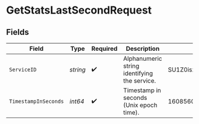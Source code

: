 # GetStatsLastSecondRequest


## Fields

| Field                                        | Type                                         | Required                                     | Description                                  | Example                                      |
| -------------------------------------------- | -------------------------------------------- | -------------------------------------------- | -------------------------------------------- | -------------------------------------------- |
| `ServiceID`                                  | *string*                                     | :heavy_check_mark:                           | Alphanumeric string identifying the service. | SU1Z0isxPaozGVKXdv0eY                        |
| `TimestampInSeconds`                         | *int64*                                      | :heavy_check_mark:                           | Timestamp in seconds (Unix epoch time).      | 1608560817                                   |